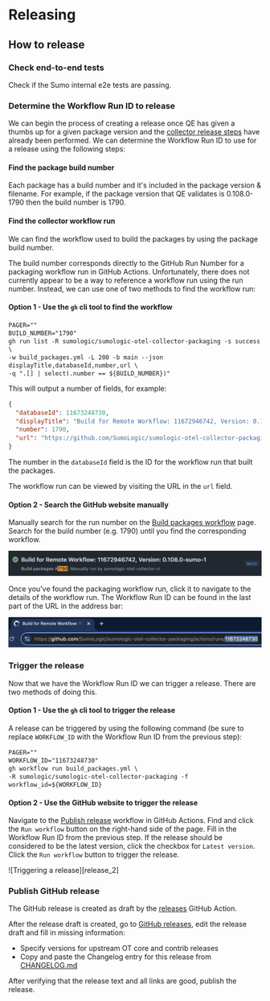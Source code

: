 # Releasing

## How to release

### Check end-to-end tests

Check if the Sumo internal e2e tests are passing.

### Determine the Workflow Run ID to release

We can begin the process of creating a release once QE has given a thumbs up for
a given package version and the [collector release steps][collector_release]
have already been performed. We can determine the Workflow Run ID to use for a
release using the following steps:

#### Find the package build number

Each package has a build number and it's included in the package version &
filename. For example, if the package version that QE validates is 0.108.0-1790
then the build number is 1790.

#### Find the collector workflow run

We can find the workflow used to build the packages by using the package build
number.

The build number corresponds directly to the GitHub Run Number for a packaging
workflow run in GitHub Actions. Unfortunately, there does not currently appear to
be a way to reference a workflow run using the run number. Instead, we can use
one of two methods to find the workflow run:

#### Option 1 - Use the `gh` cli tool to find the workflow

```shell
PAGER=""
BUILD_NUMBER="1790"
gh run list -R sumologic/sumologic-otel-collector-packaging -s success \
-w build_packages.yml -L 200 -b main --json displayTitle,databaseId,number,url \
-q ".[] | select(.number == ${BUILD_NUMBER})"
```

This will output a number of fields, for example:

```json
{
  "databaseId": 11673248730,
  "displayTitle": "Build for Remote Workflow: 11672946742, Version: 0.108.0-sumo-1\n",
  "number": 1790,
  "url": "https://github.com/SumoLogic/sumologic-otel-collector-packaging/actions/runs/11673248730"
}
```

The number in the `databaseId` field is the ID for the workflow run that built
the packages.

The workflow run can be viewed by visiting the URL in the `url` field.

#### Option 2 - Search the GitHub website manually

Manually search for the run number on the
[Build packages workflow][build_workflow] page. Search for the build number
(e.g. 1790) until you find the corresponding workflow.

![Finding the packaging workflow run][release_0]

Once you've found the packaging workflow run, click it to navigate to the
details of the workflow run. The Workflow Run ID can be found in the last part
of the URL in the address bar:

![Finding the packaging workflow ID][release_1]

### Trigger the release

Now that we have the Workflow Run ID we can trigger a release. There are two
methods of doing this.

#### Option 1 - Use the `gh` cli tool to trigger the release

A release can be triggered by using the following command (be sure to replace
`WORKFLOW_ID` with the Workflow Run ID from the previous step):

```shell
PAGER=""
WORKFLOW_ID="11673248730"
gh workflow run build_packages.yml \
-R sumologic/sumologic-otel-collector-packaging -f workflow_id=${WORKFLOW_ID}
```

#### Option 2 - Use the GitHub website to trigger the release

Navigate to the [Publish release][releases_workflow] workflow in GitHub Actions.
Find and click the `Run workflow` button on the right-hand side of the page.
Fill in the Workflow Run ID from the previous step. If the release should be
considered to be the latest version, click the checkbox for `Latest version`.
Click the `Run workflow` button to trigger the release.

![Triggering a release][release_2]

### Publish GitHub release

The GitHub release is created as draft by the
[releases](../.github/workflows/releases.yml) GitHub Action.

After the release draft is created, go to [GitHub releases](https://github.com/SumoLogic/sumologic-otel-collector-packaging/releases),
edit the release draft and fill in missing information:

- Specify versions for upstream OT core and contrib releases
- Copy and paste the Changelog entry for this release from [CHANGELOG.md][changelog]

After verifying that the release text and all links are good, publish the release.

[build_workflow]: https://github.com/SumoLogic/sumologic-otel-collector-packaging/actions/workflows/build_packages.yml?query=branch%3Amain
[changelog]: https://github.com/SumoLogic/sumologic-otel-collector/blob/main/CHANGELOG.md
[collector_release]: https://github.com/SumoLogic/sumologic-otel-collector/blob/main/docs/release.md
[release_0]: ../images/release_0.png
[release_1]: ../images/release_1.png
[release_1]: ../images/release_2.png
[releases_workflow]: https://github.com/SumoLogic/sumologic-otel-collector-packaging/actions/workflows/releases.yml
